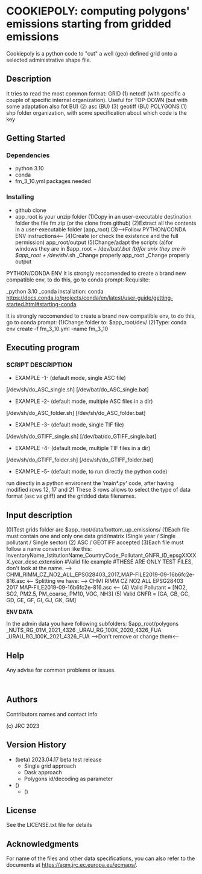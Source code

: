 # COOKIEPOLY: computing polygons' emissions starting from gridded emissions

Cookiepoly is a python code to "cut" a well (geo) defined grid onto a selected administrative shape file.

## Description

It tries to read the most common format:
GRID
	(1) netcdf (with specific a couple of specific internal organization). Useful for TOP-DOWN (but with some adaptation also fot BU)
	(2) asc (BU)
	(3) geotiff (BU)
POLYGONS
	(1) shp folder organization, with some specification about which code is the key


## Getting Started

### Dependencies

* python 3.10
* conda
* fm_3_10.yml packages needed

### Installing

* github clone
* app_root is your unzip folder
(1)Copy in an user-executable destination folder the file fm.zip (or the clone from github)
(2)Extract all the contents in a user-executable folder (app_root)
(3)-->Follow PYTHON/CONDA ENV instructions<--
(4)Create (or check the existence and the full permission) app_root/output
(5)Change/adapt the scripts
	(a)for windows they are in $app_root + /dev/bat/*.bat
	(b)for unix they are in $app_root + /dev/sh/*.sh
		_Change properly app_root
		_Change properly output

PYTHON/CONDA ENV
It is strongly reccomended to create a brand new compatible env, to do this, go to conda prompt:
Requisite:

_python 3.10
_conda installation: conda https://docs.conda.io/projects/conda/en/latest/user-guide/getting-started.html#starting-conda

It is strongly reccomended to create a brand new compatible env, to do this, go to conda prompt:
(1)Change folder to: $app_root/dev/
(2)Type: conda env create -f fm_3_10.yml -name fm_3_10

## Executing program

### SCRIPT DESCRIPTION

* EXAMPLE -1- (default mode, single ASC file)

[/dev/sh/do_ASC_single.sh]
[/dev/bat/do_ASC_single.bat]

* EXAMPLE -2- (default mode, multiple ASC files in a dir)

[/dev/sh/do_ASC_folder.sh]
[/dev/sh/do_ASC_folder.bat]

* EXAMPLE -3- (default mode, single TIF file)

[/dev/sh/do_GTIFF_single.sh]
[/dev/bat/do_GTIFF_single.bat]

* EXAMPLE -4- (default mode, multiple TIF files in a dir)

[/dev/sh/do_GTIFF_folder.sh]
[/dev/sh/do_GTIFF_folder.bat]

* EXAMPLE -5- (default mode, to run directly the python code)

run directly in a python environent the 'main*.py' code, after having modified rows 12, 17 and 21
These 3 rows allows to select the type of data format (asc vs gtiff) and the gridded data filenames.

## Input description

(0)Test grids folder are $app_root/data/bottom_up_emissions/
(1)Each file must contain one and only one data grid/matrix (Single year / Single pollutant / Single sector)
(2) ASC / GEOTIFF accepted
(3)Each file must follow  a name convention like this:
InventoryName_IstitutionName_CountryCode_Pollutant_GNFR_ID_epsgXXXXX_year_desc.extension
#Valid file example
#THESE ARE ONLY TEST FILES, don't look at the name.
--> CHMI_RIMM_CZ_NO2_ALL_EPSG28403_2017_MAP-FILE2019-09-16b6fc2e-816.asc <--
Splitting we have:
--> CHMI RIMM CZ NO2 ALL EPSG28403 2017 MAP-FILE2019-09-16b6fc2e-816.asc <--
(4) Valid Pollutant = [NO2, SO2, PM2.5, PM_coarse, PM10, VOC, NH3]
(5) Valid GNFR = [GA, GB, GC, GD, GE, GF, GI, GJ, GK, GM]

**ENV DATA**

In the admin data you have following subfolders:
$app_root/polygons
_NUTS_RG_01M_2021_4326
_URAU_RG_100K_2020_4326_FUA
_URAU_RG_100K_2021_4326_FUA
-->Don't remove or change them<--


## Help


Any advise for common problems or issues.
```
   
```

## Authors

Contributors names and contact info

(c) JRC 2023

## Version History

* (beta) 2023.04.17 beta test release
    * Single grid approach
    * Dask approach
    * Polygons id/decoding as parameter
* ()
    * ()

## License

See the LICENSE.txt file for details

## Acknowledgments

For name of the files and other data specifications, you can also refer to the documents at https://aqm.jrc.ec.europa.eu/ecmaps/.
